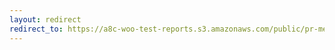 ```yaml
---
layout: redirect
redirect_to: https://a8c-woo-test-reports.s3.amazonaws.com/public/pr-merge/38776/api/index.html
---
```

